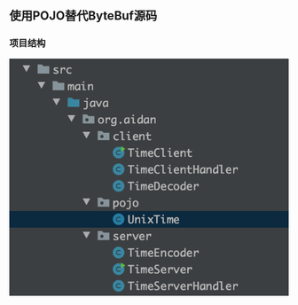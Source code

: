 ## 使用POJO替代ByteBuf源码

### 项目结构

![image-20210124083902038](https://raw.githubusercontent.com/huxiaoning/img/master/20210124083903.png)

